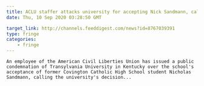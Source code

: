 ```yaml
---
title: ACLU staffer attacks university for accepting Nick Sandmann, calls teens admission a slap in the face
date: Thu, 10 Sep 2020 03:28:50 GMT

target_link: http://channels.feeddigest.com/news?id=8767039391
type: fringe
categories:
    - fringe
---
```

    An employee of the American Civil Liberties Union has issued a public condemnation of Transylvania University in Kentucky over the school's acceptance of former Covington Catholic High School student Nicholas Sandmann, calling the university's decision... 